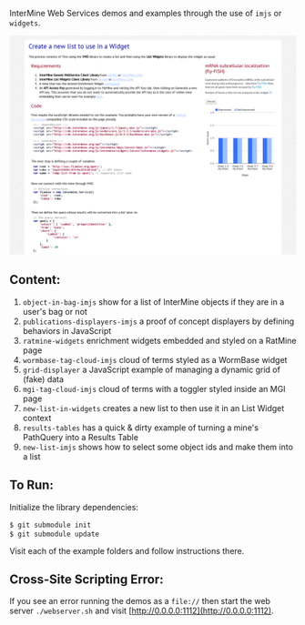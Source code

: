 InterMine Web Services demos and examples through the use of `imjs` or `widgets`.

![image](https://github.com/intermine/intermine-embedding-examples/raw/master/example.png)

## Content:

1. `object-in-bag-imjs` show for a list of InterMine objects if they are in a user's bag or not
1. `publications-displayers-imjs` a proof of concept displayers by defining behaviors in JavaScript
1. `ratmine-widgets` enrichment widgets embedded and styled on a RatMine page
1. `wormbase-tag-cloud-imjs` cloud of terms styled as a WormBase widget
1. `grid-displayer` a JavaScript example of managing a dynamic grid of (fake) data
1. `mgi-tag-cloud-imjs` cloud of terms with a toggler styled inside an MGI page
1. `new-list-in-widgets` creates a new list to then use it in an List Widget context
1. `results-tables` has a quick & dirty example of turning a mine's PathQuery into a Results Table
1. `new-list-imjs` shows how to select some object ids and make them into a list

## To Run:

Initialize the library dependencies:

```shell
$ git submodule init
$ git submodule update
```

Visit each of the example folders and follow instructions there.

## Cross-Site Scripting Error:

If you see an error running the demos as a `file://` then start the web server `./webserver.sh` and visit [http://0.0.0.0:1112](http://0.0.0.0:1112).